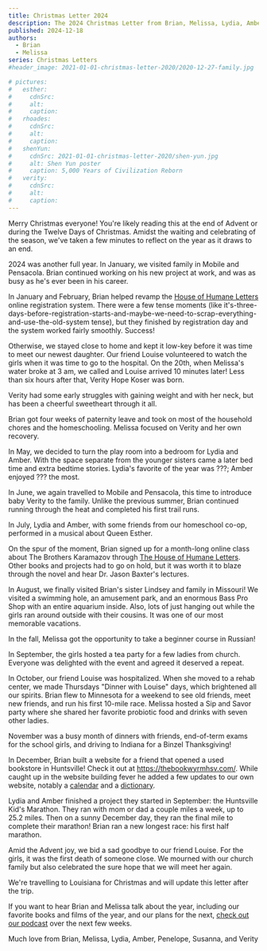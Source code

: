 ```yaml
---
title: Christmas Letter 2024
description: The 2024 Christmas Letter from Brian, Melissa, Lydia, Amber, Penny, Susanna, and Verity Koser
published: 2024-12-18
authors:
  - Brian
  - Melissa
series: Christmas Letters
#header_image: 2021-01-01-christmas-letter-2020/2020-12-27-family.jpg

# pictures:
#   esther:
#     cdnSrc: 
#     alt: 
#     caption: 
#   rhoades:
#     cdnSrc: 
#     alt: 
#     caption: 
#   shenYun:
#     cdnSrc: 2021-01-01-christmas-letter-2020/shen-yun.jpg
#     alt: Shen Yun poster
#     caption: 5,000 Years of Civilization Reborn
#   verity:
#     cdnSrc: 
#     alt: 
#     caption: 
---
```


Merry Christmas everyone! You're likely reading this at the end of Advent or during the Twelve Days of Christmas. Amidst the waiting and celebrating of the season, we've taken a few minutes to reflect on the year as it draws to an end.

2024 was another full year. In January, we visited family in Mobile and Pensacola. Brian continued working on his new project at work, and was as busy as he's ever been in his career.

In January and February, Brian helped revamp the [House of Humane Letters](https://houseofhumaneletters.com/) online registration system. There were a few tense moments (like it's-three-days-before-registration-starts-and-maybe-we-need-to-scrap-everything-and-use-the-old-system tense), but they finished by registration day and the system worked fairly smoothly. Success!

Otherwise, we stayed close to home and kept it low-key before it was time to meet our newest daughter. Our friend Louise volunteered to watch the girls when it was time to go to the hospital. On the 20th, when Melissa's water broke at 3 am, we called and Louise arrived 10 minutes later! Less than six hours after that, Verity Hope Koser was born.

Verity had some early struggles with gaining weight and with her neck, but has been a cheerful sweetheart through it all.

Brian got four weeks of paternity leave and took on most of the household chores and the homeschooling. Melissa focused on Verity and her own recovery.

In May, we decided to turn the play room into a bedroom for Lydia and Amber. With the space separate from the younger sisters came a later bed time and extra bedtime stories. Lydia's favorite of the year was ???; Amber enjoyed ??? the most.

In June, we again travelled to Mobile and Pensacola, this time to introduce baby Verity to the family. Unlike the previous summer, Brian continued running through the heat and completed his first trail runs.

In July, Lydia and Amber, with some friends from our homeschool co-op, performed in a musical about Queen Esther.

On the spur of the moment, Brian signed up for a month-long online class about The Brothers Karamazov through [The House of Humane Letters](https://houseofhumaneletters.com/). Other books and projects had to go on hold, but it was worth it to blaze through the novel and hear Dr. Jason Baxter's lectures.

In August, we finally visited Brian's sister Lindsey and family in Missouri! We visited a swimming hole, an amusement park, and an enormous Bass Pro Shop with an entire aquarium inside. Also, lots of just hanging out while the girls ran around outside with their cousins. It was one of our most memorable vacations.

In the fall, Melissa got the opportunity to take a beginner course in Russian!

In September, the girls hosted a tea party for a few ladies from church. Everyone was delighted with the event and agreed it deserved a repeat.

In October, our friend Louise was hospitalized. When she moved to a rehab center, we made Thursdays "Dinner with Louise" days, which brightened all our spirits. Brian flew to Minnesota for a weekend to see old friends, meet new friends, and run his first 10-mile race. Melissa hosted a Sip and Savor party where she shared her favorite probiotic food and drinks with seven other ladies.

November was a busy month of dinners with friends, end-of-term exams for the school girls, and driving to Indiana for a Binzel Thanksgiving!

In December, Brian built a website for a friend that opened a used bookstore in Huntsville! Check it out at https://thebookwyrmhsv.com/. While caught up in the website building fever he added a few updates to our own website, notably a [calendar](https://koser.us/calendar) and a [dictionary](https://koser.us/dictionary).

Lydia and Amber finished a project they started in September: the Huntsville Kid's Marathon. They ran with mom or dad a couple miles a week, up to 25.2 miles. Then on a sunny December day, they ran the final mile to complete their marathon! Brian ran a new longest race: his first half marathon.

Amid the Advent joy, we bid a sad goodbye to our friend Louise. For the girls, it was the first death of someone close. We mourned with our church family but also celebrated the sure hope that we will meet her again.

We're travelling to Louisiana for Christmas and will update this letter after the trip. <!-- For Christmas, we travelled to Louisiana where Brian was reunited with his parents and six siblings for the first time in several years. Maybe six or eight Koser grandchildren ago. We holed up in an AirBnb and kept Christmas well. -->

If you want to hear Brian and Melissa talk about the year, including our favorite books and films of the year, and our plans for the next, [check out our podcast](https://koser.us/podcasts) over the next few weeks.

Much love from Brian, Melissa, Lydia, Amber, Penelope, Susanna, and Verity